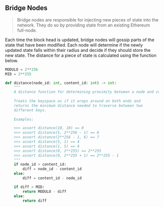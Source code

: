 ## Bridge Nodes

> Bridge nodes are responsible for injecting new pieces of state into the network. They do so by providing state from an existing Ethereum full-node.

Each time the block head is updated, bridge nodes will gossip parts of the state that have been modified. Each node will determine if the newly updated state falls within their radius and decide if they should store the new state. The distance for a piece of state is calculated using the function below.

```python
MODULO = 2**256
MID = 2**255

def distance(node_id: int, content_id: int) -> int:
    """
    A distance function for determining proximity between a node and content.
    
    Treats the keyspace as if it wraps around on both ends and 
    returns the minimum distance needed to traverse between two 
    different keys.
    
    Examples:

    >>> assert distance(10, 10) == 0
    >>> assert distance(5, 2**256 - 1) == 6
    >>> assert distance(2**256 - 1, 6) == 7
    >>> assert distance(5, 1) == 4
    >>> assert distance(1, 5) == 4
    >>> assert distance(0, 2**255) == 2**255
    >>> assert distance(0, 2**255 + 1) == 2**255 - 1
    """
    if node_id > content_id:
        diff = node_id - content_id
    else:
        diff = content_id - node_id

    if diff > MID:
        return MODULO - diff
    else:
        return diff

```

